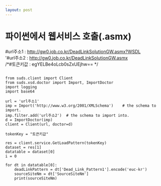 ```yaml
---
layout: post
---
```

# 파이썬에서 웹서비스 호출(.asmx)



#url주소1 : http://gw0.job.co.kr/DeadLinkSolutionGW.asmx?WSDL  
'#url주소2 : http://gw0.job.co.kr/DeadLinkSolutionGW.asmx  
/*#토큰키값 : egYELBe4oLcb0sZxUEjhw==  */


```no-highlight

from suds.client import Client
from suds.xsd.doctor import Import, ImportDoctor
import logging
import base64

url = 'url주소1'
imp = Import('http://www.w3.org/2001/XMLSchema')    # the schema to import.
imp.filter.add('url주소2')  # the schema to import into.
d = ImportDoctor(imp)
client = Client(url, doctor=d)

tokenKey = "토큰키값"

res = client.service.GetLoadPattern(tokenKey)
dataset = res[1]
datatable = dataset[0]
i = 0

for dt in datatable[0]:
	deadLinkPattern = dt['Dead_Link_Pattern1'].encode('euc-kr')
	sourceSiteNm = dt['SourceSiteNm']
	print(sourceSiteNm)


```
